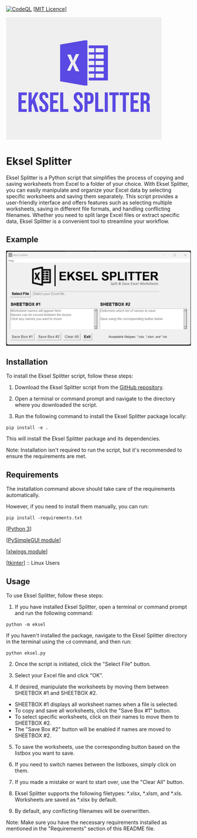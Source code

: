 [![CodeQL](https://github.com/sorzkode/eksel/actions/workflows/codeql.yml/badge.svg)](https://github.com/sorzkode/eksel/actions/workflows/codeql.yml)
[[MIT Licence](https://en.wikipedia.org/wiki/MIT_License)]


![alt text](https://raw.githubusercontent.com/sorzkode/eksel/master/assets/ekselgit.png)

# Eksel Splitter

Eksel Splitter is a Python script that simplifies the process of copying and saving worksheets from Excel to a folder of your choice. With Eksel Splitter, you can easily manipulate and organize your Excel data by selecting specific worksheets and saving them separately. This script provides a user-friendly interface and offers features such as selecting multiple worksheets, saving in different file formats, and handling conflicting filenames. Whether you need to split large Excel files or extract specific data, Eksel Splitter is a convenient tool to streamline your workflow.

## Example

![alt text](https://raw.githubusercontent.com/sorzkode/eksel/master/assets/example.png)

## Installation

To install the Eksel Splitter script, follow these steps:

1. Download the Eksel Splitter script from the [GitHub repository](https://github.com/sorzkode/eksel).

2. Open a terminal or command prompt and navigate to the directory where you downloaded the script.

3. Run the following command to install the Eksel Splitter package locally:
  ```
  pip install -e .
  ```
  This will install the Eksel Splitter package and its dependencies.

  Note: Installation isn't required to run the script, but it's recommended to ensure the requirements are met.

## Requirements

The installation command above should take care of the requirements automatically. 

However, if you need to install them manually, you can run:
```
pip install -requirements.txt
```

  [[Python 3](https://www.python.org/downloads/)]

  [[PySimpleGUI module](https://pypi.org/project/PySimpleGUI/)]

  [[xlwings module](https://pypi.org/project/xlwings/)]

  [[tkinter](https://docs.python.org/3/library/tkinter.html)] :: Linux Users

## Usage

To use Eksel Splitter, follow these steps:

1. If you have installed Eksel Splitter, open a terminal or command prompt and run the following command:
  ```
  python -m eksel
  ```
  If you haven't installed the package, navigate to the Eksel Splitter directory in the terminal using the `cd` command, and then run:
  ```
  python eksel.py
  ```

2. Once the script is initiated, click the "Select File" button.

3. Select your Excel file and click "OK".

4. If desired, manipulate the worksheets by moving them between SHEETBOX #1 and SHEETBOX #2. 
  - SHEETBOX #1 displays all worksheet names when a file is selected.
  - To copy and save all worksheets, click the "Save Box #1" button.
  - To select specific worksheets, click on their names to move them to SHEETBOX #2.
  - The "Save Box #2" button will be enabled if names are moved to SHEETBOX #2.

5. To save the worksheets, use the corresponding button based on the listbox you want to save.

6. If you need to switch names between the listboxes, simply click on them.

7. If you made a mistake or want to start over, use the "Clear All" button.

8. Eksel Splitter supports the following filetypes: *.xlsx, *.xlsm, and *.xls. Worksheets are saved as *.xlsx by default.

9. By default, any conflicting filenames will be overwritten. 

Note: Make sure you have the necessary requirements installed as mentioned in the "Requirements" section of this README file.






